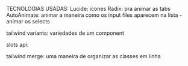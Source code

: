 TECNOLOGIAS USADAS:
Lucide: icones 
Radix: pra animar as tabs
AutoAnimate: animar a maneira como os input files aparecem na lista
            - animar os selects

tailwind variants: variedades de um component

slots api: 

tailwind merge: uma maneira de organizar as classes em linha 